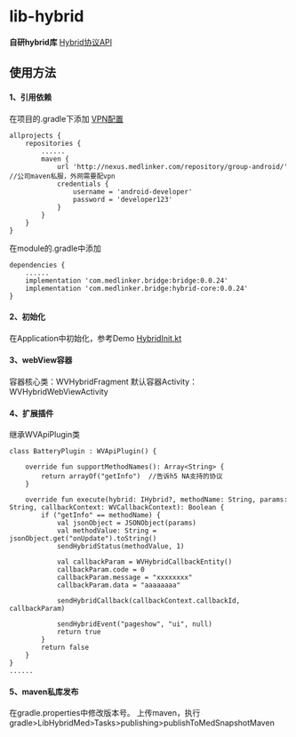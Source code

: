 # lib-hybrid

**自研hybrid库**
[Hybrid协议API](https://medhybrid.medlinker.com/api)

## 使用方法
#### 1、引用依赖

在项目的.gradle下添加
[VPN配置](https://wiki.medlinker.com/pages/viewpage.action?pageId=37862400)
```
allprojects {
    repositories {
        ......
        maven {
            url 'http://nexus.medlinker.com/repository/group-android/'  //公司maven私服，外网需要配vpn
            credentials {
                username = 'android-developer'
                password = 'developer123'
            }
        }
    }
}
```
在module的.gradle中添加
```
dependencies {
    ......
    implementation 'com.medlinker.bridge:bridge:0.0.24'
    implementation 'com.medlinker.bridge:hybrid-core:0.0.24'
}
```

#### 2、初始化
在Application中初始化，参考Demo [HybridInit.kt](app/src/main/java/com/medlinker/hybridapp/HybridInit.kt)

#### 3、webView容器
容器核心类：WVHybridFragment
默认容器Activity：WVHybridWebViewActivity

#### 4、扩展插件
继承WVApiPlugin类
```
class BatteryPlugin : WVApiPlugin() {
   
    override fun supportMethodNames(): Array<String> {
        return arrayOf("getInfo")  //告诉h5 NA支持的协议
    }

    override fun execute(hybrid: IHybrid?, methodName: String, params: String, callbackContext: WVCallbackContext): Boolean {
        if ("getInfo" == methodName) {
            val jsonObject = JSONObject(params)
            val methodValue: String = jsonObject.get("onUpdate").toString()
            sendHybridStatus(methodValue, 1)

            val callbackParam = WVHybridCallbackEntity()
            callbackParam.code = 0
            callbackParam.message = "xxxxxxxx"
            callbackParam.data = "aaaaaaaa"

            sendHybridCallback(callbackContext.callbackId, callbackParam)

            sendHybridEvent("pageshow", "ui", null)
            return true
        }
        return false
    }
}
......
```

#### 5、maven私库发布
在gradle.properties中修改版本号。
上传maven，执行gradle>LibHybridMed>Tasks>publishing>publishToMedSnapshotMaven